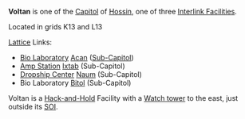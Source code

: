 **Voltan** is one of the [Capitol](../locations/Capitol.md) of
[Hossin](../locations/Hossin.md), one of three
[Interlink Facilities](../terminology/Interlink.md).

Located in grids K13 and L13

[Lattice](../terminology/Lattice.md) Links:

- [Bio Laboratory](../locations/Bio_Laboratory.md) [Acan](Acan.md)
  ([Sub-Capitol](../locations/Sub-Capitol.md))
- [Amp Station](../locations/Amp_Station.md) [Ixtab](Ixtab.md) (Sub-Capitol)
- [Dropship Center](../locations/Dropship_Center.md) [Naum](Naum.md)
  (Sub-Capitol)
- Bio Laboratory [Bitol](Bitol.md) (Sub-Capitol)

Voltan is a [Hack-and-Hold](../terminology/Hack-and-Hold.md) Facility with a
[Watch tower](../locations/Watch_tower.md) to the east, just outside its
[SOI](../locations/Sphere_of_Influence.md).

<!--[Category:Facilities](Category:Facilities.md)-->
